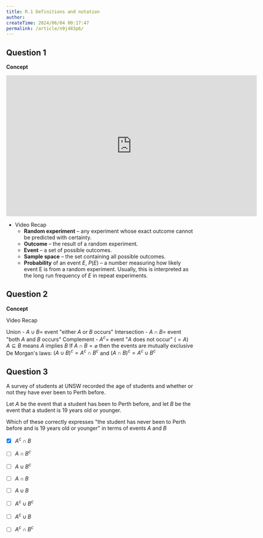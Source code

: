 ```yaml
---
title: R.1 Definitions and notation
author:
createTime: 2024/06/04 00:17:47
permalink: /article/n9j483p6/
---
```


## Question 1

<div class="how_qb">

**Concept**

<iframe width="672" height="378" src="https://www.youtube.com/embed/3tS79-DUSq8" title="LR 1 Basic Definition" frameborder="0" allow="accelerometer; autoplay; clipboard-write; encrypted-media; gyroscope; picture-in-picture; web-share" referrerpolicy="strict-origin-when-cross-origin" allowfullscreen></iframe>

- Video Recap
  - **Random experiment** – any experiment whose exact outcome cannot be predicted with certainty.
  - **Outcome** – the result of a random experiment.
  - **Event** – a set of possible outcomes.
  - **Sample space** – the set containing all possible outcomes.
  - **Probability** of an event $E$, $P(E)$ – a number measuring how likely event E is from a random experiment. Usually, this is interpreted as the long run frequency of $E$ in repeat experiments.

</div>


## Question 2

<div class="how_qb">

**Concept**

Video Recap

Union - $A \cup B =$ event "either $A$ or $B$ occurs"
Intersection - $A \cap B =$ event "both $A$ and $B$ occurs"
Complement - $A^c =$ event "$A$ does not occur" ($=A$)
$A \subseteq B$ means $A$ implies $B$
If $A \cap B = \varnothing$ then the events are mutually exclusive
De Morgan's laws: $(A \cup B)^c = A^c \cap B^c$ and  $(A \cap B)^c = A^c \cup B^c$

</div>

## Question 3

<div class="how_qb">

A survey of students at UNSW recorded the age of students and whether or not they have ever been to Perth before.

Let $A$ be the event that a student has been to Perth before, and let $B$ be the event that a student is 19 years old or younger.

 

Which of these correctly expresses "the student has never been to Perth before and is 19 years old or younger" in terms of events $A$ and $B$

 - [x] $A^c \cap B$
 - [ ] $A \cap B^c$
 - [ ] $A \cup B^c$
 - [ ] $A \cap B$
 - [ ] $A \cup B$
 - [ ] $A^c \cup B^c$
 - [ ] $A^c \cup B$
 - [ ] $A^c \cap B^c$



</div>